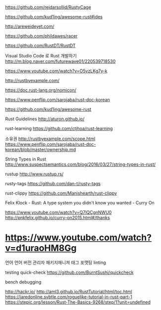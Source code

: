 ﻿https://github.com/reidarsollid/RustyCage

https://github.com/kud1ing/awesome-rust#ides

http://areweideyet.com/

https://github.com/phildawes/racer

https://github.com/RustDT/RustDT

Visual Studio Code 로 Rust 개발하기 
http://m.blog.naver.com/futurewave01/220539718530

https://www.youtube.com/watch?v=O5vzLKg7y-k

http://rustbyexample.com/

https://doc.rust-lang.org/nomicon/


https://www.penflip.com/sarojaba/rust-doc-korean

https://github.com/kud1ing/awesome-rust

Rust Guidelines 
http://aturon.github.io/

rust-learning
https://github.com/ctjhoa/rust-learning


소유권
http://rustbyexample.com/scope.html
https://www.penflip.com/sarojaba/rust-doc-korean/blob/master/ownership.md


String Types in Rust
http://www.suspectsemantics.com/blog/2016/03/27/string-types-in-rust/

rustup
http://www.rustup.rs/

rusty-tags
https://github.com/dan-t/rusty-tags

rust-clippy
https://github.com/Manishearth/rust-clippy

Felix Klock - Rust: A type system you didn't know you wanted - Curry On

https://www.youtube.com/watch?v=Q7lQCgnNWU0
http://pnkfelix.github.io/curry-on2015.html#/thanks

https://www.youtube.com/watch?v=d1uraoHM8Gg
==========
언어
언어 버전 관리자
패키지매니져
태그
포맷팅
linting

testing
quick-check
https://github.com/BurntSushi/quickcheck

bench
debugging


http://hackr.io/
http://aml3.github.io/RustTutorial/html/toc.html
https://jaredonline.svbtle.com/roguelike-tutorial-in-rust-part-1
https://stepic.org/lesson/Rust-The-Basics-9268/step/1?unit=undefined